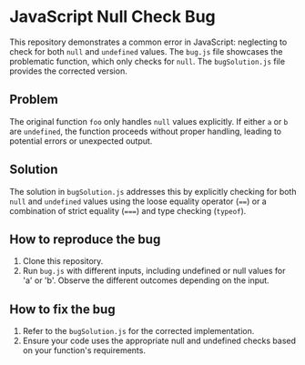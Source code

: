 # JavaScript Null Check Bug

This repository demonstrates a common error in JavaScript: neglecting to check for both `null` and `undefined` values. The `bug.js` file showcases the problematic function, which only checks for `null`.  The `bugSolution.js` file provides the corrected version.

## Problem

The original function `foo` only handles `null` values explicitly. If either `a` or `b` are `undefined`, the function proceeds without proper handling, leading to potential errors or unexpected output.

## Solution

The solution in `bugSolution.js` addresses this by explicitly checking for both `null` and `undefined` values using the loose equality operator (`==`) or a combination of strict equality (`===`) and type checking (`typeof`).

## How to reproduce the bug

1. Clone this repository.
2. Run `bug.js` with different inputs, including undefined or null values for 'a' or 'b'. Observe the different outcomes depending on the input.

## How to fix the bug

1. Refer to the `bugSolution.js` for the corrected implementation.
2. Ensure your code uses the appropriate null and undefined checks based on your function's requirements.
